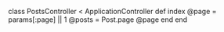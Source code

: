 class PostsController < ApplicationController
  def index
    @page = params[:page] || 1
    @posts = Post.page @page
  end
end
